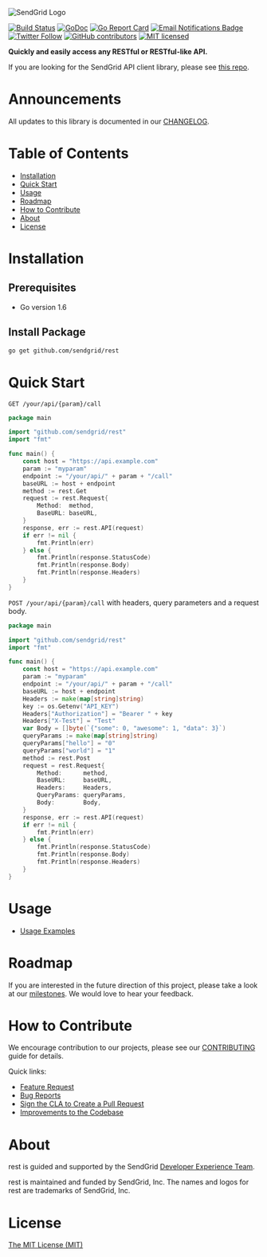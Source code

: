 ![SendGrid Logo](https://uiux.s3.amazonaws.com/2016-logos/email-logo%402x.png)

[![Build Status](https://travis-ci.org/sendgrid/rest.svg?branch=master)](https://travis-ci.org/sendgrid/rest)
[![GoDoc](https://godoc.org/github.com/sendgrid/rest?status.png)](http://godoc.org/github.com/sendgrid/rest)
[![Go Report Card](https://goreportcard.com/badge/github.com/sendgrid/rest)](https://goreportcard.com/report/github.com/sendgrid/rest)
[![Email Notifications Badge](https://dx.sendgrid.com/badge/go)](https://dx.sendgrid.com/newsletter/go)
[![Twitter Follow](https://img.shields.io/twitter/follow/sendgrid.svg?style=social&label=Follow)](https://twitter.com/sendgrid)
[![GitHub contributors](https://img.shields.io/github/contributors/sendgrid/rest.svg)](https://github.com/sendgrid/rest/graphs/contributors)
[![MIT licensed](https://img.shields.io/badge/license-MIT-blue.svg)](./LICENSE.txt)

**Quickly and easily access any RESTful or RESTful-like API.**

If you are looking for the SendGrid API client library, please see [this repo](https://github.com/sendgrid/sendgrid-go).

# Announcements

All updates to this library is documented in our [CHANGELOG](https://github.com/sendgrid/rest/blob/master/CHANGELOG.md).

# Table of Contents
- [Installation](#installation)
- [Quick Start](#quick-start)
- [Usage](#usage)
- [Roadmap](#roadmap)
- [How to Contribute](#contribute)
- [About](#about)
- [License](#license)

<a name="installation"></a>
# Installation

## Prerequisites

- Go version 1.6

## Install Package

```bash
go get github.com/sendgrid/rest
```

<a name="quick-start"></a>
# Quick Start

`GET /your/api/{param}/call`

```go
package main

import "github.com/sendgrid/rest"
import "fmt"

func main() {
	const host = "https://api.example.com"
	param := "myparam"
	endpoint := "/your/api/" + param + "/call"
	baseURL := host + endpoint
	method := rest.Get
	request := rest.Request{
		Method:  method,
		BaseURL: baseURL,
	}
	response, err := rest.API(request)
	if err != nil {
		fmt.Println(err)
	} else {
		fmt.Println(response.StatusCode)
		fmt.Println(response.Body)
		fmt.Println(response.Headers)
	}
}
```

`POST /your/api/{param}/call` with headers, query parameters and a request body.

```go
package main

import "github.com/sendgrid/rest"
import "fmt"

func main() {
	const host = "https://api.example.com"
	param := "myparam"
	endpoint := "/your/api/" + param + "/call"
	baseURL := host + endpoint
	Headers := make(map[string]string)
	key := os.Getenv("API_KEY")
	Headers["Authorization"] = "Bearer " + key
	Headers["X-Test"] = "Test"
	var Body = []byte(`{"some": 0, "awesome": 1, "data": 3}`)
	queryParams := make(map[string]string)
	queryParams["hello"] = "0"
	queryParams["world"] = "1"
	method := rest.Post
	request = rest.Request{
		Method:      method,
		BaseURL:     baseURL,
		Headers:     Headers,
		QueryParams: queryParams,
		Body:        Body,
	}
	response, err := rest.API(request)
	if err != nil {
		fmt.Println(err)
	} else {
		fmt.Println(response.StatusCode)
		fmt.Println(response.Body)
		fmt.Println(response.Headers)
	}
}
```

<a name="usage"></a>
# Usage

- [Usage Examples](USAGE.md)

<a name="roadmap"></a>
# Roadmap

If you are interested in the future direction of this project, please take a look at our [milestones](https://github.com/sendgrid/rest/milestones). We would love to hear your feedback.

<a name="contribute"></a>
# How to Contribute

We encourage contribution to our projects, please see our [CONTRIBUTING](https://github.com/sendgrid/rest/blob/master/CONTRIBUTING.md) guide for details.

Quick links:

- [Feature Request](https://github.com/sendgrid/rest/blob/master/CONTRIBUTING.md#feature-request)
- [Bug Reports](https://github.com/sendgrid/rest/blob/master/CONTRIBUTING.md#submit-a-bug-report)
- [Sign the CLA to Create a Pull Request](https://github.com/sendgrid/rest/blob/master/CONTRIBUTING.md#cla)
- [Improvements to the Codebase](https://github.com/sendgrid/rest/blob/master/CONTRIBUTING.md#improvements-to-the-codebase)

<a name="about"></a>
# About

rest is guided and supported by the SendGrid [Developer Experience Team](mailto:dx@sendgrid.com).

rest is maintained and funded by SendGrid, Inc. The names and logos for rest are trademarks of SendGrid, Inc.

<a name="license"></a>
# License
[The MIT License (MIT)](LICENSE.txt)
